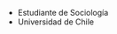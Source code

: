 - Estudiante de Sociología
- Universidad de Chile


<!---
moiramartinez/moiramartinez is a ✨ special ✨ repository because its `README.md` (this file) appears on your GitHub profile.
You can click the Preview link to take a look at your changes.
--->
